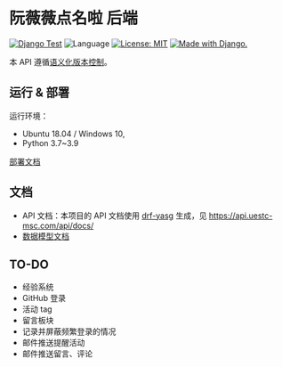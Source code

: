 # 阮薇薇点名啦 后端


[![Django Test](https://github.com/uestc-msc/uestcmsc_webapp_backend/actions/workflows/django-test.yml/badge.svg)](https://github.com/uestc-msc/uestcmsc_webapp_backend/actions/workflows/django-test.yml)
![Language](https://img.shields.io/badge/Python-3.7~3.9-blue.svg)
[![License: MIT](https://img.shields.io/badge/License-MIT-yellow.svg)](https://opensource.org/licenses/MIT)
<a href="http://www.djangoproject.com/"><img src="https://www.djangoproject.com/m/img/badges/djangomade124x25.gif" border="0" alt="Made with Django." title="Made with Django." /></a>


本 API 遵循[语义化版本控制](https://semver.org/lang/zh-CN/)。

## 运行 & 部署

运行环境：

* Ubuntu 18.04 / Windows 10, 
* Python 3.7~3.9

[部署文档](docs/deploy/deploy.md)

## 文档

* API 文档：本项目的 API 文档使用 [drf-yasg](https://github.com/axnsan12/drf-yasg/) 生成，见 https://api.uestc-msc.com/api/docs/
* [数据模型文档](docs/models.md)

## TO-DO

* 经验系统
* GitHub 登录
* 活动 tag
* 留言板块
* 记录并屏蔽频繁登录的情况
* 邮件推送提醒活动
* 邮件推送留言、评论
